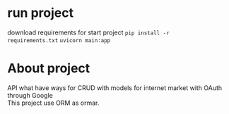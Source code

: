 # run project
download requirements for start project
<code>pip install -r requirements.txt</code>
<code>uvicorn main:app</code>

# About project
<div>API what have ways for CRUD with models for internet market with OAuth through Google</div>
<div>This project use ORM as ormar.</div>
